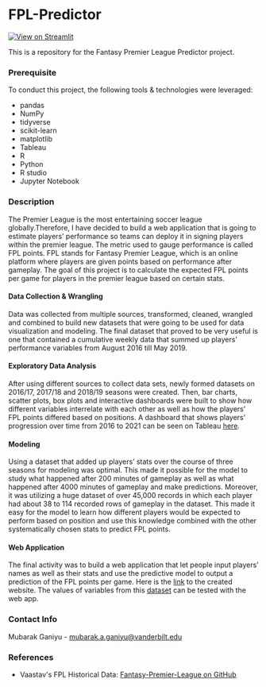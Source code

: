 # FPL-Predictor

[![View on Streamlit](https://img.shields.io/badge/Streamlit-View%20on%20Streamlit%20app-ff69b4?logo=streamlit)](https://fpl-estimator.streamlit.app/)

This is a repository for the Fantasy Premier League Predictor project.

### Prerequisite
To conduct this project, the following tools & technologies were leveraged:
- pandas
- NumPy
- tidyverse
- scikit-learn
- matplotlib
- Tableau
- R
- Python
- R studio
- Jupyter Notebook

### Description
The Premier League is the most entertaining soccer league globally.Therefore, I have decided 
to build a web application that is going to estimate players’ performance so teams can deploy it in
signing players within the premier league. The metric used to gauge
performance is called FPL points. FPL stands for Fantasy Premier League, which is an
online platform where players are given points based on performance after gameplay.
The goal of this project is to calculate the expected FPL points per game for players in
the premier league based on certain stats.

#### Data Collection & Wrangling
Data was collected from multiple sources, transformed,
cleaned, wrangled and combined to build new datasets that were going to be used for
data visualization and modeling. The final dataset that proved to be very useful is one
that contained a cumulative weekly data that summed up players’ performance
variables from August 2016 till May 2019.

#### Exploratory Data Analysis
After using different sources to collect data sets, newly
formed datasets on 2016/17, 2017/18 and 2018/19 seasons were created. Then, bar
charts, scatter plots, box plots and interactive dashboards were built to show how
different variables interrelate with each other as well as how the players’ FPL points
differed based on positions. A dashboard that shows players' progression over time from 2016 to 2021 can
be seen on Tableau [here](https://public.tableau.com/app/profile/mubarak.ganiyu/viz/FPLanalysis2016-2021/FPLPoints201617).

#### Modeling
Using a dataset that added up players’ stats over the course of three
seasons for modeling was optimal. This made it possible for the model to study what
happened after 200 minutes of gameplay as well as what happened after 4000 minutes
of gameplay and make predictions. Moreover, it was utilizing a huge dataset of over
45,000 records in which each player had about 38 to 114 recorded rows of gameplay in
the dataset. This made it easy for the model to learn how different players would be
expected to perform based on position and use this knowledge combined with the other
systematically chosen stats to predict FPL points.

#### Web Application
The final activity was to build a web application that let people input
players’ names as well as their stats and use the predictive model to output a prediction
of the FPL points per game. Here is the [link](https://fpl-estimator.streamlit.app/) to the created website. The values of
variables from this [dataset](https://docs.google.com/spreadsheets/d/129W2qsK1sHmTfqVh4PLSX14ZrVKFg1t_xVz6LlsuIRQ/edit#gid=405641194) can be tested with the web app.

### Contact Info

Mubarak Ganiyu - mubarak.a.ganiyu@vanderbilt.edu

### References

- Vaastav's FPL Historical Data: [Fantasy-Premier-League on GitHub](https://github.com/vaastav/Fantasy-Premier-League)

